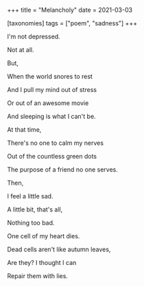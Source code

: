 +++
title = "Melancholy"
date = 2021-03-03

[taxonomies]
tags = ["poem", "sadness"]
+++

I'm not depressed.

Not at all.

But,

<!-- more -->

When the world snores to rest

And I pull my mind out of stress

Or out of an awesome movie

And sleeping is what I can't be.

At that time,

There's no one to calm my nerves

Out of the countless green dots

The purpose of a friend no one serves.

Then,

I feel a little sad.

A little bit, that's all,

Nothing too bad.

One cell of my heart dies.

Dead cells aren't like autumn leaves,

Are they? I thought I can

Repair them with lies.